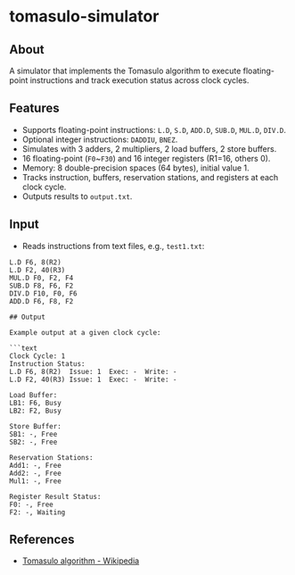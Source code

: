 # tomasulo-simulator

## About
A simulator that implements the Tomasulo algorithm to execute floating-point instructions and track execution status across clock cycles.

## Features
- Supports floating-point instructions: `L.D`, `S.D`, `ADD.D`, `SUB.D`, `MUL.D`, `DIV.D`.
- Optional integer instructions: `DADDIU`, `BNEZ`.
- Simulates with 3 adders, 2 multipliers, 2 load buffers, 2 store buffers.
- 16 floating-point (`F0`~`F30`) and 16 integer registers (R1=16, others 0).
- Memory: 8 double-precision spaces (64 bytes), initial value 1.
- Tracks instruction, buffers, reservation stations, and registers at each clock cycle.
- Outputs results to `output.txt`.

## Input
- Reads instructions from text files, e.g., `test1.txt`:

```text
L.D F6, 8(R2)
L.D F2, 40(R3)
MUL.D F0, F2, F4 
SUB.D F8, F6, F2
DIV.D F10, F0, F6
ADD.D F6, F8, F2

## Output

Example output at a given clock cycle:

```text
Clock Cycle: 1
Instruction Status:
L.D F6, 8(R2)  Issue: 1  Exec: -  Write: -
L.D F2, 40(R3) Issue: 1  Exec: -  Write: -

Load Buffer:
LB1: F6, Busy
LB2: F2, Busy

Store Buffer:
SB1: -, Free
SB2: -, Free

Reservation Stations:
Add1: -, Free
Add2: -, Free
Mul1: -, Free

Register Result Status:
F0: -, Free
F2: -, Waiting
```

## References

- [Tomasulo algorithm - Wikipedia](https://en.wikipedia.org/wiki/Tomasulo_algorithm) 
